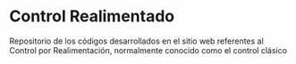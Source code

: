 # Control Realimentado
 Repositorio de los códigos desarrollados en el sitio web referentes al Control por Realimentación, normalmente conocido como el control clásico
